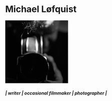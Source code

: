 # Michael Løfquist


![Image](/images/me-myself-I.jpg) 

##### | writer | occasional filmmaker | photographer | 
